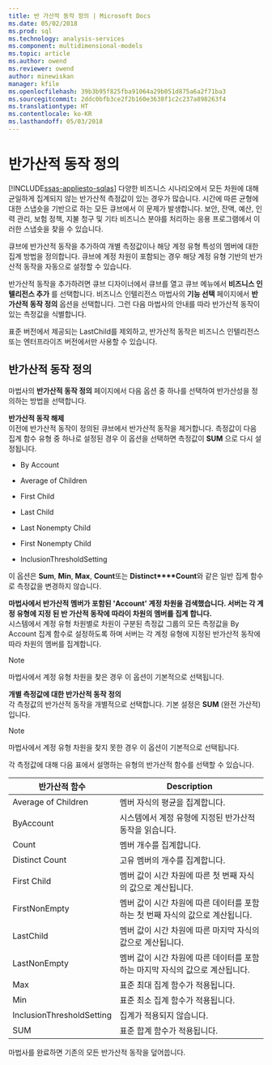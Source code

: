 ```yaml
---
title: 반 가산적 동작 정의 | Microsoft Docs
ms.date: 05/02/2018
ms.prod: sql
ms.technology: analysis-services
ms.component: multidimensional-models
ms.topic: article
ms.author: owend
ms.reviewer: owend
author: minewiskan
manager: kfile
ms.openlocfilehash: 39b3b95f825fba91064a29b051d875a6a2f71ba3
ms.sourcegitcommit: 2ddc0bfb3ce2f2b160e3638f1c2c237a898263f4
ms.translationtype: HT
ms.contentlocale: ko-KR
ms.lasthandoff: 05/03/2018
---
```

# <a name="define-semiadditive-behavior"></a>반가산적 동작 정의
[!INCLUDE[ssas-appliesto-sqlas](../../includes/ssas-appliesto-sqlas.md)]
  다양한 비즈니스 시나리오에서 모든 차원에 대해 균일하게 집계되지 않는 반가산적 측정값이 있는 경우가 많습니다. 시간에 따른 균형에 대한 스냅숏을 기반으로 하는 모든 큐브에서 이 문제가 발생합니다. 보안, 잔액, 예산, 인력 관리, 보험 정책, 지불 청구 및 기타 비즈니스 분야를 처리하는 응용 프로그램에서 이러한 스냅숏을 찾을 수 있습니다.  
  
 큐브에 반가산적 동작을 추가하여 개별 측정값이나 해당 계정 유형 특성의 멤버에 대한 집계 방법을 정의합니다. 큐브에 계정 차원이 포함되는 경우 해당 계정 유형 기반의 반가산적 동작을 자동으로 설정할 수 있습니다.  
  
 반가산적 동작을 추가하려면 큐브 디자이너에서 큐브를 열고 큐브 메뉴에서 **비즈니스 인텔리전스 추가** 를 선택합니다. 비즈니스 인텔리전스 마법사의 **기능 선택** 페이지에서 **반가산적 동작 정의** 옵션을 선택합니다. 그런 다음 마법사의 안내를 따라 반가산적 동작이 있는 측정값을 식별합니다.  
  
 표준 버전에서 제공되는 LastChild를 제외하고, 반가산적 동작은 비즈니스 인텔리전스 또는 엔터프라이즈 버전에서만 사용할 수 있습니다.  
  
## <a name="define-semiadditive-behavior"></a>반가산적 동작 정의  
 마법사의 **반가산적 동작 정의** 페이지에서 다음 옵션 중 하나를 선택하여 반가산성을 정의하는 방법을 선택합니다.  
  
 **반가산적 동작 해제**  
 이전에 반가산적 동작이 정의된 큐브에서 반가산적 동작을 제거합니다. 측정값이 다음 집계 함수 유형 중 하나로 설정된 경우 이 옵션을 선택하면 측정값이 **SUM** 으로 다시 설정됩니다.  
  
-   By Account  
  
-   Average of Children  
  
-   First Child  
  
-   Last Child  
  
-   Last Nonempty Child  
  
-   First Nonempty Child  
  
-   InclusionThresholdSetting  
  
 이 옵션은 **Sum**, **Min**, **Max**, **Count**또는 **Distinct****Count**와 같은 일반 집계 함수로 측정값을 변경하지 않습니다.  
  
 **마법사에서 반가산적 멤버가 포함된 'Account' 계정 차원을 검색했습니다. 서버는 각 계정 유형에 지정 된 반 가산적 동작에 따라이 차원의 멤버를 집계 합니다.**  
 시스템에서 계정 유형 차원별로 차원이 구분된 측정값 그룹의 모든 측정값을 By Account 집계 함수로 설정하도록 하며 서버는 각 계정 유형에 지정된 반가산적 동작에 따라 차원의 멤버를 집계합니다.  
  
> [!NOTE]  
>  마법사에서 계정 유형 차원을 찾은 경우 이 옵션이 기본적으로 선택됩니다.  
  
 **개별 측정값에 대한 반가산적 동작 정의**  
 각 측정값의 반가산적 동작을 개별적으로 선택합니다. 기본 설정은 **SUM** (완전 가산적)입니다.  
  
> [!NOTE]  
>  마법사에서 계정 유형 차원을 찾지 못한 경우 이 옵션이 기본적으로 선택됩니다.  
  
 각 측정값에 대해 다음 표에서 설명하는 유형의 반가산적 함수를 선택할 수 있습니다.  
  
|반가산적 함수|Description|  
|---------------------------|-----------------|  
|Average of Children|멤버 자식의 평균을 집계합니다.|  
|ByAccount|시스템에서 계정 유형에 지정된 반가산적 동작을 읽습니다.|  
|Count|멤버 개수를 집계합니다.|  
|Distinct Count|고유 멤버의 개수를 집계합니다.|  
|First Child|멤버 값이 시간 차원에 따른 첫 번째 자식의 값으로 계산됩니다.|  
|FirstNonEmpty|멤버 값이 시간 차원에 따른 데이터를 포함하는 첫 번째 자식의 값으로 계산됩니다.|  
|LastChild|멤버 값이 시간 차원에 따른 마지막 자식의 값으로 계산됩니다.|  
|LastNonEmpty|멤버 값이 시간 차원에 따른 데이터를 포함하는 마지막 자식의 값으로 계산됩니다.|  
|Max|표준 최대 집계 함수가 적용됩니다.|  
|Min|표준 최소 집계 함수가 적용됩니다.|  
|InclusionThresholdSetting|집계가 적용되지 않습니다.|  
|SUM|표준 합계 함수가 적용됩니다.|  
  
 마법사를 완료하면 기존의 모든 반가산적 동작을 덮어씁니다.  
  
  
